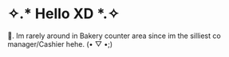 # ⁠✧.*⁠ Hello XD *⁠.⁠✧
🥀. Im rarely around in Bakery counter area since im the silliest co manager/Cashier hehe. (⁠•⁠ ⁠▽⁠ ⁠•⁠;⁠)
